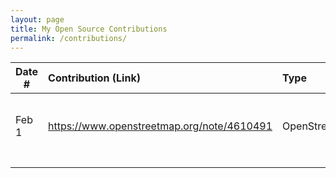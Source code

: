 ```yaml
---
layout: page
title: My Open Source Contributions
permalink: /contributions/
---
```


<!--
Type of the contribution should be "Wikipedia edit", "OpenStreet Map feature", "Documentation", "Course website", "Blog",
"Browser Add-on", etc.

The description should include a brief summary of what you did.

The link should bring us to a public page that shows your contribution. 

Replace the first row with your own contribution. 

-->





| Date #       | Contribution (Link)  | Type  | Description |
|---|:---|:---|:---|
| Feb 1   | https://www.openstreetmap.org/note/4610491    | OpenStreeMap    |   I added a new bike shop and repair store on the map.    |
|     |     |     |      |
|     |     |     |      |
